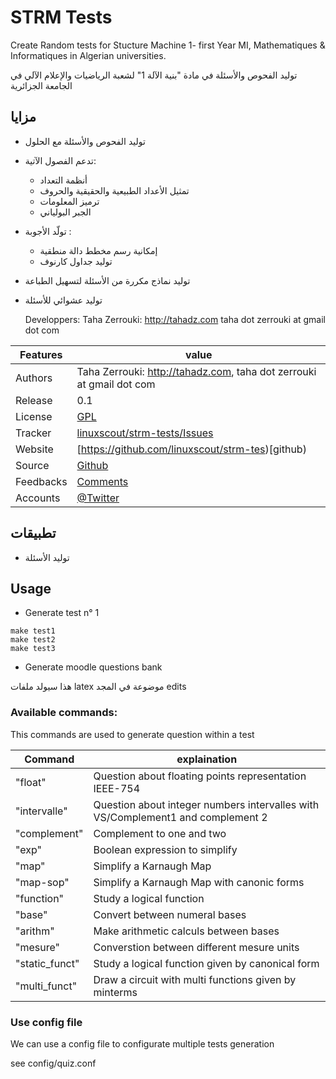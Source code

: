 # STRM Tests

Create Random tests for Stucture Machine 1- first Year MI, Mathematiques &amp; Informatiques in Algerian universities.

توليد الفحوص والأسئلة في مادة "بنية الآلة 1" لشعبة الرياضيات والإعلام الآلي في الجامعة الجزائرية

##  مزايا

* توليد الفحوص والأسئلة مع الحلول
* تدعم الفصول الآتية:
  * أنظمة التعداد
  * تمثيل الأعداد الطبيعية والحقيقية والحروف
  * ترميز المعلومات
  * الجبر البولياني
* تولّد الأجوبة :
  * إمكانية رسم مخطط دالة منطقية
  * توليد جداول كارنوف
* توليد نماذج مكررة من الأسئلة لتسهيل الطباعة
* توليد عشوائي للأسئلة

  Developpers:  Taha Zerrouki: http://tahadz.com
    taha dot zerrouki at gmail dot com

Features |   value
------------|-----------
Authors  | Taha Zerrouki: http://tahadz.com,  taha dot zerrouki at gmail dot com
Release  | 0.1
License  |[GPL](https://github.com/linuxscout/strm-tests/master/LICENSE)
Tracker  |[linuxscout/strm-tests/Issues](https://github.com/linuxscout/strm-tests/issues)
Website  |[https://github.com/linuxscout/strm-tes)[github)
Source  |[Github](https://github.com/linuxscout/strm-tests)
Feedbacks  |[Comments](https://github.com/linuxscout/strm-tests/issues)
Accounts  |[@Twitter](https://twitter.com/linuxscout) 




## تطبيقات 
* توليد الأسئلة

## Usage

* Generate test n° 1
```
make test1 
make test2 
make test3

```

* Generate moodle questions bank

هذا سيولد ملفات latex موضوعة في المجد edits

### Available commands:
 This commands are used to generate question within a test

Command | explaination
--------|-------------
"float" | Question about floating points representation IEEE-754
"intervalle" | Question about integer numbers intervalles with VS/Complement1  and complement 2
"complement" | Complement to one and two
"exp" |     Boolean expression to simplify
"map" |     Simplify a Karnaugh Map
"map-sop" |      Simplify a Karnaugh Map with canonic forms
"function" |    Study a logical function
"base" |    Convert between numeral bases
"arithm" |  Make arithmetic calculs between bases
"mesure" |  Converstion between different mesure units
"static_funct" |  Study a logical function given by canonical form
"multi_funct" |   Draw a circuit with multi functions given by minterms

### Use config file

We can use a config file to configurate multiple tests generation

see config/quiz.conf

